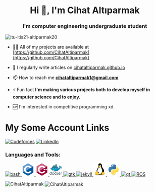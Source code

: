 <h1 align="center">Hi 👋, I'm Cihat Altıparmak</h1>
<h3 align="center">I'm computer engineering undergraduate student</h3>

<p align="left"> <img src="https://komarev.com/ghpvc/?username=itu-itis21-altiparmak20&label=Profile%20views&color=0e75b6&style=flat" alt="itu-itis21-altiparmak20" /> </p>

- 👨‍💻 All of my projects are available at [https://github.com/CihatAltiparmak](https://github.com/CihatAltiparmak)

- 📝 I regularly write articles on [cihataltiparmak.github.io](https://cihataltiparmak.github.io)

- 📫 How to reach me **cihataltiparmak1@gmail.com**

- ⚡ Fun fact **I'm making various projects both to develop myself in computer science and to enjoy.**

- 🆙 I'm interested in competitive programming xd.

# My Some Account Links

[<img alt="Codeforces" src="https://img.shields.io/badge/Codeforces-a31d1d.svg?style=for-the-badge&logo=codeforces&logoColor=white"/>](https://codeforces.com/profile/jarbay51) [<img alt="LinkedIn" src="https://img.shields.io/badge/linkedin-%230077B5.svg?style=for-the-badge&logo=linkedin&logoColor=white"/>](https://www.linkedin.com/in/cihat-alt%C4%B1parmak-4aa5491b4)

<h3 align="left">Languages and Tools:</h3>
<p align="left"> <a href="https://www.gnu.org/software/bash/" target="_blank"> <img src="https://www.vectorlogo.zone/logos/gnu_bash/gnu_bash-icon.svg" alt="bash" width="40" height="40"/> </a> <a href="https://www.cprogramming.com/" target="_blank"> <img src="https://raw.githubusercontent.com/devicons/devicon/master/icons/c/c-original.svg" alt="c" width="40" height="40"/> </a> <a href="https://www.w3schools.com/cpp/" target="_blank"> <img src="https://raw.githubusercontent.com/devicons/devicon/master/icons/cplusplus/cplusplus-original.svg" alt="cplusplus" width="40" height="40"/> </a> <a href="https://www.docker.com/" target="_blank"> <img src="https://raw.githubusercontent.com/devicons/devicon/master/icons/docker/docker-original-wordmark.svg" alt="docker" width="40" height="40"/> </a> <a href="https://www.gtk.org/" target="_blank"> <img src="https://upload.wikimedia.org/wikipedia/commons/7/71/GTK_logo.svg" alt="gtk" width="40" height="40"/> </a> <a href="https://jekyllrb.com/" target="_blank"> <img src="https://www.vectorlogo.zone/logos/jekyllrb/jekyllrb-icon.svg" alt="jekyll" width="40" height="40"/> </a> <a href="https://www.linux.org/" target="_blank"> <img src="https://raw.githubusercontent.com/devicons/devicon/master/icons/linux/linux-original.svg" alt="linux" width="40" height="40"/> </a> <a href="https://www.python.org" target="_blank"> <img src="https://raw.githubusercontent.com/devicons/devicon/master/icons/python/python-original.svg" alt="python" width="40" height="40"/> </a> <a href="https://www.qt.io/" target="_blank"> <img src="https://upload.wikimedia.org/wikipedia/commons/0/0b/Qt_logo_2016.svg" alt="qt" width="40" height="40"/> </a> <a href="https://wiki.ros.org" target="_blank"><img src="https://img.shields.io/badge/ros-%230A0FF9.svg?style=for-the-badge&logo=ros&logoColor=white" alt="ROS" width="40" height="40"/></a></p>

<p><img align="left" src="https://github-readme-stats.vercel.app/api/top-langs?username=CihatAltiparmak&show_icons=true&theme=synthwave&locale=en&layout=compact" alt="CihatAltiparmak" /></p>

<p>&nbsp;<img align="center" src="https://github-readme-stats.vercel.app/api?username=CihatAltiparmak&show_icons=true&theme=synthwave&locale=en" alt="CihatAltiparmak" /></p>


